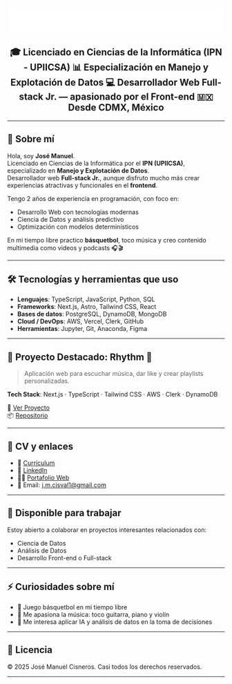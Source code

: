 <h2 align="center">
  <img src="name.svg" alt="José Manuel" width="640"/>
  <br><br>
  🎓 Licenciado en Ciencias de la Informática (IPN - UPIICSA)  
  📊 Especialización en Manejo y Explotación de Datos  
  💻 Desarrollador Web <b>Full-stack Jr.</b> — apasionado por el <b>Front-end</b>  
  🇲🇽 Desde CDMX, México
</h2>

---

## 👋 Sobre mí

Hola, soy **José Manuel**.  
Licenciado en Ciencias de la Informática por el **IPN (UPIICSA)**, especializado en **Manejo y Explotación de Datos**.  
Desarrollador web **Full-stack Jr.**, aunque disfruto mucho más crear experiencias atractivas y funcionales en el **frontend**.

Tengo 2 años de experiencia en programación, con foco en:
- Desarrollo Web con tecnologías modernas
- Ciencia de Datos y análisis predictivo
- Optimización con modelos determinísticos

En mi tiempo libre practico **básquetbol**, toco música y creo contenido multimedia como videos y podcasts 🎧🎬

---

## 🛠 Tecnologías y herramientas que uso

- **Lenguajes**: TypeScript, JavaScript, Python, SQL  
- **Frameworks**: Next.js, Astro, Tailwind CSS, React  
- **Bases de datos**: PostgreSQL, DynamoDB, MongoDB  
- **Cloud / DevOps**: AWS, Vercel, Clerk, GitHub  
- **Herramientas**: Jupyter, Git, Anaconda, Figma  

---

## 🚀 Proyecto Destacado: Rhythm 🎵

> Aplicación web para escuchar música, dar like y crear playlists personalizadas.

**Tech Stack**: Next.js · TypeScript · Tailwind CSS · AWS · Clerk · DynamoDB  

🔗 [Ver Proyecto](https://github.com/Lstrappare/rhythm)  
📦 [Repositorio](https://github.com/Lstrappare/rhythm)

---

## 📄 CV y enlaces

- 📄 [Currículum](https://example.com/cv.pdf)
- 💼 [LinkedIn](https://www.linkedin.com/in/tuusuario)
- 🧑‍💻 [Portafolio Web](https://lstrappare.github.io/Portafolio/)
- 📨 Email: [j.m.cisval1@gmail.com](mailto:j.m.cisval1@gmail.com)

---

## 🤝 Disponible para trabajar

Estoy abierto a colaborar en proyectos interesantes relacionados con:
- Ciencia de Datos
- Análisis de Datos
- Desarrollo Front-end o Full-stack

---

## ⚡ Curiosidades sobre mí

- 🏀 Juego básquetbol en mi tiempo libre  
- 🎸 Me apasiona la música: toco guitarra, piano y violín  
- 🧠 Me interesa aplicar IA y análisis de datos en la toma de decisiones

---

## 🧾 Licencia

© 2025 José Manuel Cisneros. Casi todos los derechos reservados.

---
